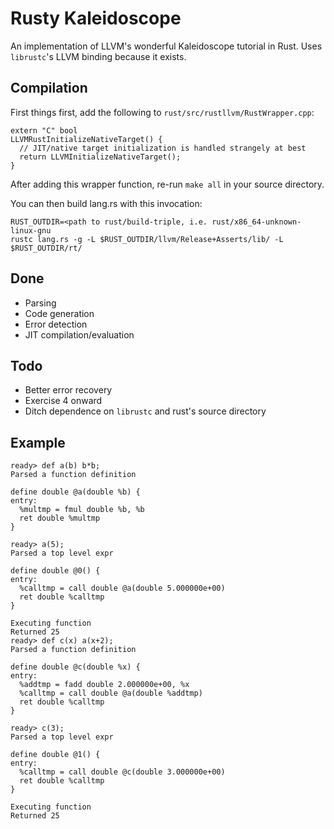 Rusty Kaleidoscope
==================
An implementation of LLVM's wonderful Kaleidoscope tutorial in Rust. Uses
`librustc`'s LLVM binding because it exists.

Compilation
-----------
First things first, add the following to `rust/src/rustllvm/RustWrapper.cpp`:
```
extern "C" bool
LLVMRustInitializeNativeTarget() {
  // JIT/native target initialization is handled strangely at best
  return LLVMInitializeNativeTarget();
}
```
After adding this wrapper function, re-run `make all` in your source directory.

You can then build lang.rs with this invocation:
```
RUST_OUTDIR=<path to rust/build-triple, i.e. rust/x86_64-unknown-linux-gnu
rustc lang.rs -g -L $RUST_OUTDIR/llvm/Release+Asserts/lib/ -L $RUST_OUTDIR/rt/
```

Done
----
- Parsing
- Code generation
- Error detection
- JIT compilation/evaluation

Todo
----
- Better error recovery
- Exercise 4 onward
- Ditch dependence on `librustc` and rust's source directory

Example
-------
```
ready> def a(b) b*b;
Parsed a function definition

define double @a(double %b) {
entry:
  %multmp = fmul double %b, %b
  ret double %multmp
}

ready> a(5);
Parsed a top level expr

define double @0() {
entry:
  %calltmp = call double @a(double 5.000000e+00)
  ret double %calltmp
}

Executing function
Returned 25
ready> def c(x) a(x+2);
Parsed a function definition

define double @c(double %x) {
entry:
  %addtmp = fadd double 2.000000e+00, %x
  %calltmp = call double @a(double %addtmp)
  ret double %calltmp
}

ready> c(3);
Parsed a top level expr

define double @1() {
entry:
  %calltmp = call double @c(double 3.000000e+00)
  ret double %calltmp
}

Executing function
Returned 25
```
